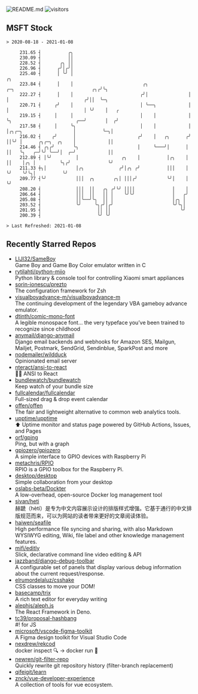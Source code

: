 ![README.md](https://github.com/Gerhut/Gerhut/workflows/README.md/badge.svg)
![visitors](https://visitors.vercel.app/Gerhut/Gerhut?token=8cf69d1f6813d272ef062726b6070c9be4ff72038cfe5a7ded7384a8da65d866)

## MSFT Stock

```
> 2020-08-18 - 2021-01-08

     231.65 ┤          ╭╮                                                                                        
     230.09 ┤          ││                                                                                        
     228.52 ┤       ╭╮ ││                                                                                        
     226.96 ┤      ╭╯│╭╯│                                                                                        
     225.40 ┤      │ ╰╯ │                                                                              ╭╮        
     223.84 ┤      │    │                          ╭╮               ╭─╮                             ╭╮╭╯╰╮       
     222.27 ┤      │    │                         ╭╯│               │ │                            ╭╯││  ╰─╮     
     220.71 ┤     ╭╯    │                         │ ╰──╮            │ │                            │ ╰╯    │   ╭ 
     219.15 ┤     │     │                         │    │            │ ╰╮                        ╭──╯       │  ╭╯ 
     217.58 ┤     │     ╰╮                        │    │            │  │╭╮╭─╮                   │          ╰─╮│  
     216.02 ┤    ╭╯      │                       ╭╯    │   ╭╮      ╭╯  ││╰╯ │      ╭╮╭─╮  ╭╮    │            ││  
     214.46 ┤ ╭╮╭╯       ╰╮                      │     ╰───╯│      │   ││   ╰╮   ╭─╯╰╯ ╰──╯│  ╭─╯            ││  
     212.89 ┤ │╰╯         │                ╭╮    │          │╭╮    │   ││    │╭╮ │         ╰╮╭╯              ╰╯  
     211.33 ┼╮│           │╭╮             ╭╯│╭╮ ╭╯          │││    │   ╰╯    ╰╯╰╮│          ╰╯                   
     209.77 ┤╰╯           │││  ╭╮       ╭╮│ │││╭╯           ╰╯│    │            ╰╯                               
     208.20 ┤             │││  ││   ╭╮ ╭╯╰╯ ││││              │    │                                             
     206.64 ┤             │││  ││   ││ │    ╰╯╰╯              │   ╭╯                                             
     205.08 ┤             ││╰──╯╰╮  ││ │                      │╭╮ │                                              
     203.52 ┤             ╰╯     ╰╮╭╯│╭╯                      ╰╯╰╮│                                              
     201.95 ┤                     ││ ││                          ╰╯                                              
     200.39 ┤                     ╰╯ ╰╯                                                                          

> Last Refreshed: 2021-01-08
```

## Recently Starred Repos

- [LIJI32/SameBoy](https://github.com/LIJI32/SameBoy)  
  Game Boy and Game Boy Color emulator written in C
- [rytilahti/python-miio](https://github.com/rytilahti/python-miio)  
  Python library & console tool for controlling Xiaomi smart appliances
- [sorin-ionescu/prezto](https://github.com/sorin-ionescu/prezto)  
  The configuration framework for Zsh
- [visualboyadvance-m/visualboyadvance-m](https://github.com/visualboyadvance-m/visualboyadvance-m)  
  The continuing development of the legendary VBA gameboy advance emulator.
- [dtinth/comic-mono-font](https://github.com/dtinth/comic-mono-font)  
  A legible monospace font... the very typeface you’ve been trained to recognize since childhood
- [anymail/django-anymail](https://github.com/anymail/django-anymail)  
  Django email backends and webhooks for Amazon SES, Mailgun, Mailjet, Postmark, SendGrid, Sendinblue, SparkPost and more
- [nodemailer/wildduck](https://github.com/nodemailer/wildduck)  
  Opinionated email server
- [nteract/ansi-to-react](https://github.com/nteract/ansi-to-react)  
  :guardsman: ANSI to React
- [bundlewatch/bundlewatch](https://github.com/bundlewatch/bundlewatch)  
  Keep watch of your bundle size
- [fullcalendar/fullcalendar](https://github.com/fullcalendar/fullcalendar)  
  Full-sized drag & drop event calendar
- [offen/offen](https://github.com/offen/offen)  
  The fair and lightweight alternative to common web analytics tools. 
- [upptime/upptime](https://github.com/upptime/upptime)  
  ⬆️ Uptime monitor and status page powered by GitHub Actions, Issues, and Pages
- [orf/gping](https://github.com/orf/gping)  
  Ping, but with a graph
- [gpiozero/gpiozero](https://github.com/gpiozero/gpiozero)  
  A simple interface to GPIO devices with Raspberry Pi
- [metachris/RPIO](https://github.com/metachris/RPIO)  
  RPIO is a GPIO toolbox for the Raspberry Pi.
- [desktop/desktop](https://github.com/desktop/desktop)  
  Simple collaboration from your desktop
- [oslabs-beta/Dockter](https://github.com/oslabs-beta/Dockter)  
  A low-overhead, open-source Docker log management tool
- [sivan/heti](https://github.com/sivan/heti)  
  赫蹏（hètí）是专为中文内容展示设计的排版样式增强。它基于通行的中文排版规范而来，可以为网站的读者带来更好的文章阅读体验。
- [haiwen/seafile](https://github.com/haiwen/seafile)  
  High performance file syncing and sharing, with also Markdown WYSIWYG editing, Wiki, file label and other knowledge management features.
- [mifi/editly](https://github.com/mifi/editly)  
  Slick, declarative command line video editing & API
- [jazzband/django-debug-toolbar](https://github.com/jazzband/django-debug-toolbar)  
  A configurable set of panels that display various debug information about the current request/response.
- [elrumordelaluz/csshake](https://github.com/elrumordelaluz/csshake)  
  CSS classes to move your DOM!
- [basecamp/trix](https://github.com/basecamp/trix)  
  A rich text editor for everyday writing
- [alephjs/aleph.js](https://github.com/alephjs/aleph.js)  
  The React Framework in Deno.
- [tc39/proposal-hashbang](https://github.com/tc39/proposal-hashbang)  
  #! for JS
- [microsoft/vscode-figma-toolkit](https://github.com/microsoft/vscode-figma-toolkit)  
   A Figma design toolkit for Visual Studio Code
- [nexdrew/rekcod](https://github.com/nexdrew/rekcod)  
  docker inspect :mag: → docker run :runner:
- [newren/git-filter-repo](https://github.com/newren/git-filter-repo)  
  Quickly rewrite git repository history (filter-branch replacement)
- [qifeigit/learn](https://github.com/qifeigit/learn)  
- [znck/vue-developer-experience](https://github.com/znck/vue-developer-experience)  
  A collection of tools for vue ecosystem.
